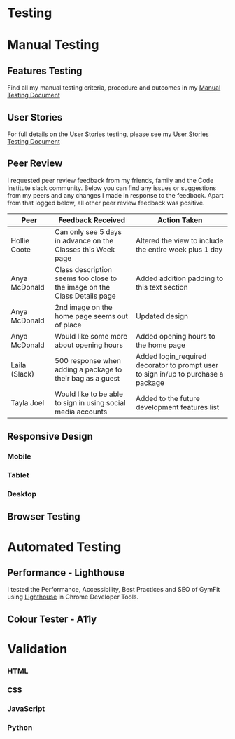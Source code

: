 # Testing

# Manual Testing

## Features Testing
Find all my manual testing criteria, procedure and outcomes in my [Manual Testing Document](gym-fit-manual-testing-document.pdf)

## User Stories

For full details on the User Stories testing, please see my [User Stories Testing Document](gym-fit-user-stories-testing-document.pdf)

## Peer Review

I requested peer review feedback from my friends, family and the Code Institute slack community. Below you can find any issues or suggestions from my peers and any changes I made in response to the feedback. Apart from that logged below, all other peer review feedback was positive.

|Peer |Feedback Received |Action Taken |
|-----|-----|-----|
|Hollie Coote |Can only see 5 days in advance on the Classes this Week page |Altered the view to include the entire week plus 1 day |
|Anya McDonald |Class description seems too close to the image on the Class Details page |Added addition padding to this text section |
|Anya McDonald |2nd image on the home page seems out of place |Updated design |
|Anya McDonald |Would like some more about opening hours  |Added opening hours to the home page |
|Laila (Slack) |500 response when adding a package to their bag as a guest  |Added login_required decorator to prompt user to sign in/up to purchase a package |
|Tayla Joel |Would like to be able to sign in using social media accounts  |Added to the future development features list |

## Responsive Design 

### Mobile
### Tablet
### Desktop

## Browser Testing

# Automated Testing

## Performance - Lighthouse
I tested the Performance, Accessibility, Best Practices and SEO of GymFit using [Lighthouse](https://developers.google.com/web/tools/lighthouse) in Chrome Developer Tools.

## Colour Tester - A11y

# Validation

### HTML

### CSS

### JavaScript

### Python